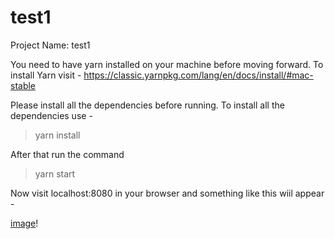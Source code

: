 # test1

Project Name: test1

You need to have yarn installed on your machine before moving forward. To install Yarn visit - https://classic.yarnpkg.com/lang/en/docs/install/#mac-stable

Please install all the dependencies before running.
To install all the dependencies use - 

> yarn install

After that run the command 

> yarn start

Now visit localhost:8080 in your browser and something like this wiil appear - 

[image](screenshots/shot1.png)!

